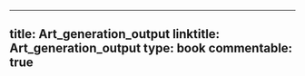 
---
title: Art_generation_output
linktitle: Art_generation_output
type: book
commentable: true
---
